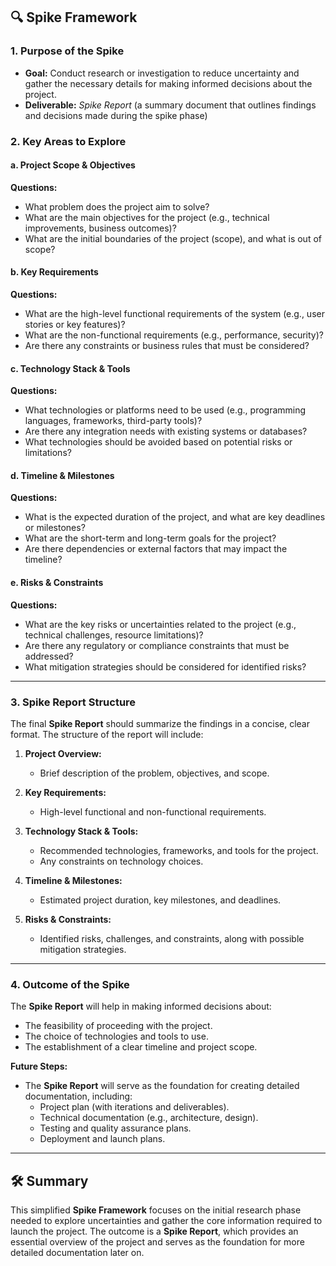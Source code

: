 ## 🔍 **Spike Framework**

### **1. Purpose of the Spike**
- **Goal:** Conduct research or investigation to reduce uncertainty and gather the necessary details for making informed decisions about the project.
- **Deliverable:** *Spike Report* (a summary document that outlines findings and decisions made during the spike phase)

### **2. Key Areas to Explore**

#### **a. Project Scope & Objectives**
**Questions:**
- What problem does the project aim to solve?
- What are the main objectives for the project (e.g., technical improvements, business outcomes)?
- What are the initial boundaries of the project (scope), and what is out of scope?

#### **b. Key Requirements**
**Questions:**
- What are the high-level functional requirements of the system (e.g., user stories or key features)?
- What are the non-functional requirements (e.g., performance, security)?
- Are there any constraints or business rules that must be considered?

#### **c. Technology Stack & Tools**
**Questions:**
- What technologies or platforms need to be used (e.g., programming languages, frameworks, third-party tools)?
- Are there any integration needs with existing systems or databases?
- What technologies should be avoided based on potential risks or limitations?

#### **d. Timeline & Milestones**
**Questions:**
- What is the expected duration of the project, and what are key deadlines or milestones?
- What are the short-term and long-term goals for the project?
- Are there dependencies or external factors that may impact the timeline?

#### **e. Risks & Constraints**
**Questions:**
- What are the key risks or uncertainties related to the project (e.g., technical challenges, resource limitations)?
- Are there any regulatory or compliance constraints that must be addressed?
- What mitigation strategies should be considered for identified risks?

---

### **3. Spike Report Structure**

The final **Spike Report** should summarize the findings in a concise, clear format. The structure of the report will include:

1. **Project Overview:**
   - Brief description of the problem, objectives, and scope.
   
2. **Key Requirements:**
   - High-level functional and non-functional requirements.
   
3. **Technology Stack & Tools:**
   - Recommended technologies, frameworks, and tools for the project.
   - Any constraints on technology choices.
   
4. **Timeline & Milestones:**
   - Estimated project duration, key milestones, and deadlines.
   
5. **Risks & Constraints:**
   - Identified risks, challenges, and constraints, along with possible mitigation strategies.

---

### **4. Outcome of the Spike**

The **Spike Report** will help in making informed decisions about:
- The feasibility of proceeding with the project.
- The choice of technologies and tools to use.
- The establishment of a clear timeline and project scope.

**Future Steps:**
- The **Spike Report** will serve as the foundation for creating detailed documentation, including:
  - Project plan (with iterations and deliverables).
  - Technical documentation (e.g., architecture, design).
  - Testing and quality assurance plans.
  - Deployment and launch plans.

---

## 🛠 **Summary**

This simplified **Spike Framework** focuses on the initial research phase needed to explore uncertainties and gather the core information required to launch the project. The outcome is a **Spike Report**, which provides an essential overview of the project and serves as the foundation for more detailed documentation later on.